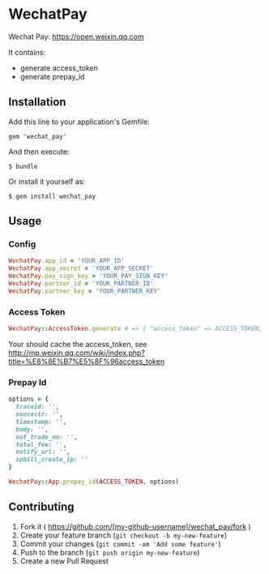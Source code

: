 # WechatPay

Wechat Pay: https://open.weixin.qq.com

It contains:

* generate access_token
* generate prepay_id

## Installation

Add this line to your application's Gemfile:

    gem 'wechat_pay'

And then execute:

    $ bundle

Or install it yourself as:

    $ gem install wechat_pay

## Usage

### Config

```ruby
WechatPay.app_id = 'YOUR_APP_ID'
WechatPay.app_secret = 'YOUR_APP_SECRET'
WechatPay.pay_sign_key = 'YOUR_PAY_SIGN_KEY'
WechatPay.partner_id = 'YOUR_PARTNER_ID'
WechatPay.partner_key = 'YOUR_PARTNER_KEY'

```

### Access Token

```ruby
WechatPay::AccessToken.generate # => { "access_token" => ACCESS_TOKEN, "expires_in" => 7200 }
```

Your should cache the access_token, see http://mp.weixin.qq.com/wiki/index.php?title=%E8%8E%B7%E5%8F%96access_token

### Prepay Id

```ruby
options = {
  traceid: '',
  noncestr: '',
  timestamp: '',
  body: '',
  out_trade_no: '',
  total_fee: '',
  notify_url: '',
  spbill_create_ip: ''
}

WechatPay::App.prepay_id(ACCESS_TOKEN, options)
```

## Contributing

1. Fork it ( https://github.com/[my-github-username]/wechat_pay/fork )
2. Create your feature branch (`git checkout -b my-new-feature`)
3. Commit your changes (`git commit -am 'Add some feature'`)
4. Push to the branch (`git push origin my-new-feature`)
5. Create a new Pull Request

